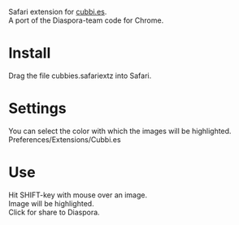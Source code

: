 Safari extension for [cubbi.es](http://cubbies.heroku.com).   
A port of the Diaspora-team code for Chrome.

Install
=======
Drag the file cubbies.safariextz into Safari.

Settings
=======
You can select the color with which the images will be highlighted.
Preferences/Extensions/Cubbi.es

Use
=======
Hit SHIFT-key with mouse over an image.   
Image will be highlighted.   
Click for share to Diaspora.
